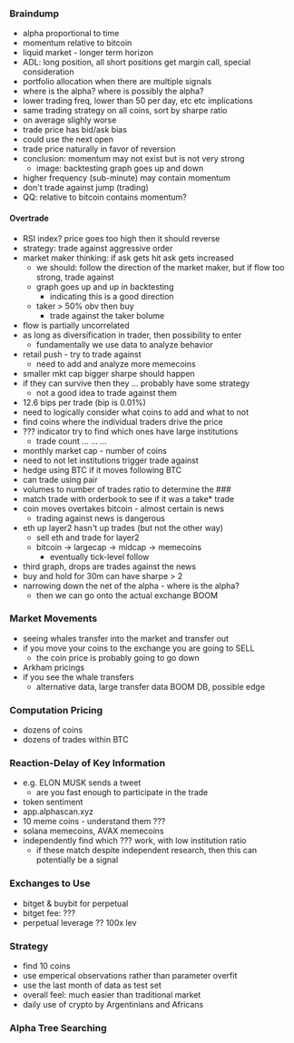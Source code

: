 ### Braindump
- alpha proportional to time
- momentum relative to bitcoin
- liquid market - longer term horizon
- ADL: long position, all short positions get margin call, special consideration
- portfolio allocation when there are multiple signals
- where is the alpha? where is possibly the alpha?
- lower trading freq, lower than 50 per day, etc etc implications
- same trading strategy on all coins, sort by sharpe ratio
- on average slighly worse
- trade price has bid/ask bias
- could use the next open
- trade price naturally in favor of reversion
- conclusion: momentum may not exist but is not very strong
  - image: backtesting graph goes up and down
- higher frequency (sub-minute) may contain momentum
- don't trade against jump (trading)
- QQ: relative to bitcoin contains momentum?

#### Overtrade
- RSI index? price goes too high then it should reverse
- strategy: trade against aggressive order
- market maker thinking: if ask gets hit ask gets increased
  - we should: follow the direction of the market maker, but if flow too strong, trade against
  - graph goes up and up in backtesting
    - indicating this is a good direction
  - taker > 50% obv then buy
    - trade against the taker bolume
- flow is partially uncorrelated
- as long as diversification in trader, then possibility to enter
  - fundamentally we use data to analyze behavior
- retail push - try to trade against
  - need to add and analyze more memecoins
- smaller mkt cap bigger sharpe should happen
- if they can survive then they ... probably have some strategy
  - not a good idea to trade against them
- 12.6 bips per trade (bip is 0.01%)
- need to logically consider what coins to add and what to not
- find coins where the individual traders drive the price
- ??? indicator try to find which ones have large institutions
  - trade count ... ... ...
- monthly market cap - number of coins
- need to not let institutions trigger trade against
- hedge using BTC if it moves following BTC
- can trade using pair
- volumes to number of trades ratio to determine the ###
- match trade with orderbook to see if it was a take* trade
- coin moves overtakes bitcoin - almost certain is news
  - trading against news is dangerous
- eth up layer2 hasn't up trades (but not the other way)
  - sell eth and trade for layer2
  - bitcoin -> largecap -> midcap -> memecoins
    - eventually tick-level follow
- third graph, drops are trades against the news
- buy and hold for 30m can have sharpe > 2
- narrowing down the net of the alpha - where is the alpha?
  - then we can go onto the actual exchange BOOM

### Market Movements
- seeing whales transfer into the market and transfer out
- if you move your coins to the exchange you are going to SELL
  - the coin price is probably going to go down
- Arkham pricings
- if you see the whale transfers
  - alternative data, large transfer data BOOM DB, possible edge

### Computation Pricing
- dozens of coins
- dozens of trades within BTC

### Reaction-Delay of Key Information
- e.g. ELON MUSK sends a tweet
  - are you fast enough to participate in the trade
- token sentiment
- app.alphascan.xyz
- 10 meme coins - understand them ???
- solana memecoins, AVAX memecoins
- independently find which ??? work, with low institution ratio
  - if these match despite independent research, then this can potentially be a signal

### Exchanges to Use
- bitget & buybit for perpetual
- bitget fee: ???
- perpetual leverage ?? 100x lev

### Strategy
- find 10 coins
- use emperical observations rather than parameter overfit
- use the last month of data as test set
- overall feel: much easier than traditional market
- daily use of crypto by Argentinians and Africans

### Alpha Tree Searching
